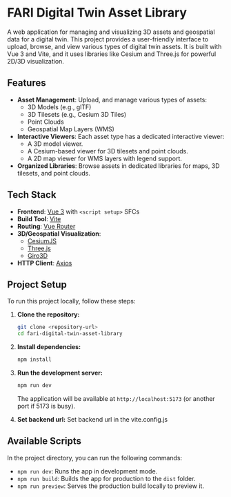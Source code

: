 # FARI Digital Twin Asset Library

A web application for managing and visualizing 3D assets and geospatial data for a digital twin. This project provides a user-friendly interface to upload, browse, and view various types of digital twin assets. It is built with Vue 3 and Vite, and it uses libraries like Cesium and Three.js for powerful 2D/3D visualization.

## Features

*   **Asset Management**: Upload, and manage various types of assets:
    *   3D Models (e.g., glTF)
    *   3D Tilesets (e.g., Cesium 3D Tiles)
    *   Point Clouds
    *   Geospatial Map Layers (WMS)
*   **Interactive Viewers**: Each asset type has a dedicated interactive viewer:
    *   A 3D model viewer.
    *   A Cesium-based viewer for 3D tilesets and point clouds.
    *   A 2D map viewer for WMS layers with legend support.
*   **Organized Libraries**: Browse assets in dedicated libraries for maps, 3D tilesets, and point clouds.

## Tech Stack

*   **Frontend**: [Vue 3](https://vuejs.org/) with `<script setup>` SFCs
*   **Build Tool**: [Vite](https://vitejs.dev/)
*   **Routing**: [Vue Router](https://router.vuejs.org/)
*   **3D/Geospatial Visualization**:
    *   [CesiumJS](https://cesium.com/platform/cesiumjs/)
    *   [Three.js](https://threejs.org/)
    *   [Giro3D](https://giro3d.org/)
*   **HTTP Client**: [Axios](https://axios-http.com/)

## Project Setup

To run this project locally, follow these steps:

1.  **Clone the repository:**
    ```sh
    git clone <repository-url>
    cd fari-digital-twin-asset-library
    ```

2.  **Install dependencies:**
    ```sh
    npm install
    ```

3.  **Run the development server:**
    ```sh
    npm run dev
    ```
    The application will be available at `http://localhost:5173` (or another port if 5173 is busy).

4. **Set backend url:**
    Set backend url in the vite.config.js

## Available Scripts

In the project directory, you can run the following commands:

*   `npm run dev`: Runs the app in development mode.
*   `npm run build`: Builds the app for production to the `dist` folder.
*   `npm run preview`: Serves the production build locally to preview it.

